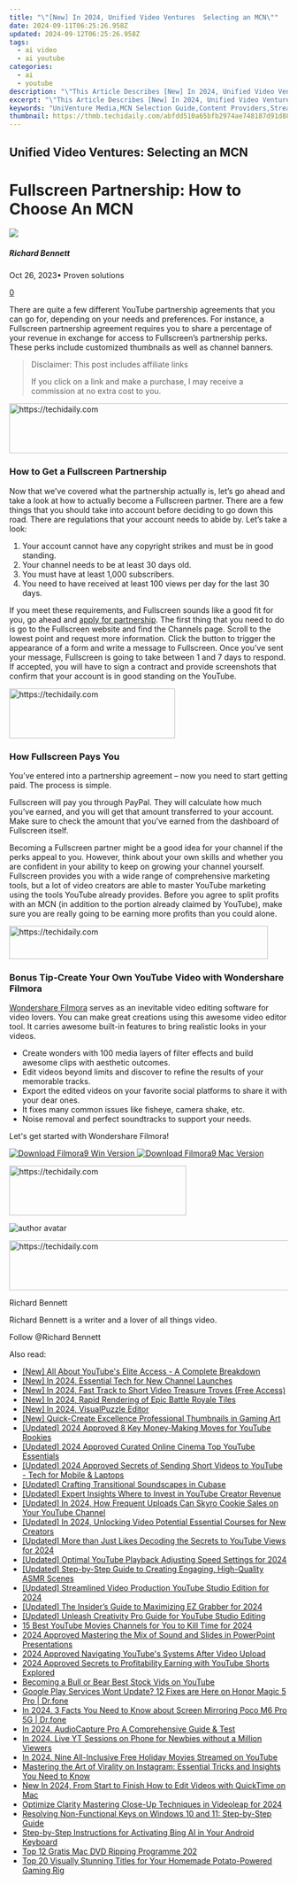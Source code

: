 ```yaml
---
title: "\"[New] In 2024, Unified Video Ventures  Selecting an MCN\""
date: 2024-09-11T06:25:26.958Z
updated: 2024-09-12T06:25:26.958Z
tags:
  - ai video
  - ai youtube
categories:
  - ai
  - youtube
description: "\"This Article Describes [New] In 2024, Unified Video Ventures: Selecting an MCN\""
excerpt: "\"This Article Describes [New] In 2024, Unified Video Ventures: Selecting an MCN\""
keywords: "UniVenture Media,MCN Selection Guide,Content Providers,Streaming Networks,AdSelling Partners,Video Publishers,Mediation Services"
thumbnail: https://thmb.techidaily.com/abfdd510a65bfb2974ae748187d91d88c050827e452b20253ad5c2d81a1eb51a.jpg
---
```


## Unified Video Ventures: Selecting an MCN

# Fullscreen Partnership: How to Choose An MCN

![](https://images.wondershare.com/filmora/article-images/richard-bennett.jpg)

##### Richard Bennett

 Oct 26, 2023• Proven solutions

[0](#commentsBoxSeoTemplate)

There are quite a few different YouTube partnership agreements that you can go for, depending on your needs and preferences. For instance, a Fullscreen partnership agreement requires you to share a percentage of your revenue in exchange for access to Fullscreen’s partnership perks. These perks include customized thumbnails as well as channel banners.


>  Disclaimer: This post includes affiliate links
>
>  If you click on a link and make a purchase, I may receive a commission at no extra cost to you.
>







<!-- affiliate ads begin -->
<a href="https://unicoeye.pxf.io/c/5597632/2134239/18498" target="_top" id="2134239">
  <img src="//a.impactradius-go.com/display-ad/18498-2134239" border="0" alt="https://techidaily.com" width="721" height="90"/>
</a>
<img height="0" width="0" src="https://unicoeye.pxf.io/i/5597632/2134239/18498" style="position:absolute;visibility:hidden;" border="0" />
<!-- affiliate ads end -->




### How to Get a Fullscreen Partnership

Now that we’ve covered what the partnership actually is, let’s go ahead and take a look at how to actually become a Fullscreen partner. There are a few things that you should take into account before deciding to go down this road. There are regulations that your account needs to abide by. Let’s take a look:

1. Your account cannot have any copyright strikes and must be in good standing.
2. Your channel needs to be at least 30 days old.
3. You must have at least 1,000 subscribers.
4. You need to have received at least 100 views per day for the last 30 days.

If you meet these requirements, and Fullscreen sounds like a good fit for you, go ahead and [apply for partnership](http://fullscreenmedia.co/apply/). The first thing that you need to do is go to the Fullscreen website and find the Channels page. Scroll to the lowest point and request more information. Click the button to trigger the appearance of a form and write a message to Fullscreen. Once you’ve sent your message, Fullscreen is going to take between 1 and 7 days to respond. If accepted, you will have to sign a contract and provide screenshots that confirm that your account is in good standing on the YouTube.





<!-- affiliate ads begin -->
<a href="https://aligracehair.sjv.io/c/5597632/2115945/19272" target="_top" id="2115945">
  <img src="//a.impactradius-go.com/display-ad/19272-2115945" border="0" alt="https://techidaily.com" width="300" height="90"/>
</a>
<img height="0" width="0" src="https://aligracehair.sjv.io/i/5597632/2115945/19272" style="position:absolute;visibility:hidden;" border="0" />
<!-- affiliate ads end -->




### How Fullscreen Pays You

You’ve entered into a partnership agreement – now you need to start getting paid. The process is simple.

Fullscreen will pay you through PayPal. They will calculate how much you’ve earned, and you will get that amount transferred to your account. Make sure to check the amount that you’ve earned from the dashboard of Fullscreen itself.

Becoming a Fullscreen partner might be a good idea for your channel if the perks appeal to you. However, think about your own skills and whether you are confident in your ability to keep on growing your channel yourself. Fullscreen provides you with a wide range of comprehensive marketing tools, but a lot of video creators are able to master YouTube marketing using the tools YouTube already provides. Before you agree to split profits with an MCN (in addition to the portion already claimed by YouTube), make sure you are really going to be earning more profits than you could alone.





<!-- affiliate ads begin -->
<a href="https://review-au.sjv.io/c/5597632/2098703/14409" target="_top" id="2098703">
  <img src="//a.impactradius-go.com/display-ad/14409-2098703" border="0" alt="https://techidaily.com" width="468" height="60"/>
</a>
<img height="0" width="0" src="https://review-au.sjv.io/i/5597632/2098703/14409" style="position:absolute;visibility:hidden;" border="0" />
<!-- affiliate ads end -->




### Bonus Tip-Create Your Own YouTube Video with Wondershare Filmora

[Wondershare Filmora](https://tools.techidaily.com/wondershare/filmora/download/) serves as an inevitable video editing software for video lovers. You can make great creations using this awesome video editor tool. It carries awesome built-in features to bring realistic looks in your videos.

* Create wonders with 100 media layers of filter effects and build awesome clips with aesthetic outcomes.
* Edit videos beyond limits and discover to refine the results of your memorable tracks.
* Export the edited videos on your favorite social platforms to share it with your dear ones.
* It fixes many common issues like fisheye, camera shake, etc.
* Noise removal and perfect soundtracks to support your needs.

Let's get started with Wondershare Filmora!

[![Download Filmora9 Win Version](https://images.wondershare.com/filmora/guide/download-btn-win.jpg) ](https://tools.techidaily.com/wondershare/filmora/download/) [![Download Filmora9 Mac Version](https://images.wondershare.com/filmora/guide/download-btn-mac.jpg) ](https://tools.techidaily.com/wondershare/filmora/download/)





<!-- affiliate ads begin -->
<a href="https://wigfever.sjv.io/c/5597632/2014857/22899" target="_top" id="2014857">
  <img src="//a.impactradius-go.com/display-ad/22899-2014857" border="0" alt="https://techidaily.com" width="320" height="90"/>
</a>
<img height="0" width="0" src="https://wigfever.sjv.io/i/5597632/2014857/22899" style="position:absolute;visibility:hidden;" border="0" />
<!-- affiliate ads end -->




![author avatar](https://images.wondershare.com/filmora/article-images/richard-bennett.jpg)





<!-- affiliate ads begin -->
<a href="https://appsumo.8odi.net/c/5597632/2123737/7443" target="_top" id="2123737">
  <img src="//a.impactradius-go.com/display-ad/7443-2123737" border="0" alt="https://techidaily.com" width="728" height="90"/>
</a>
<img height="0" width="0" src="https://appsumo.8odi.net/i/5597632/2123737/7443" style="position:absolute;visibility:hidden;" border="0" />
<!-- affiliate ads end -->




Richard Bennett

Richard Bennett is a writer and a lover of all things video.

Follow @Richard Bennett


<ins class="adsbygoogle"
     style="display:block"
     data-ad-format="autorelaxed"
     data-ad-client="ca-pub-7571918770474297"
     data-ad-slot="1223367746"></ins>



<ins class="adsbygoogle"
     style="display:block"
     data-ad-client="ca-pub-7571918770474297"
     data-ad-slot="8358498916"
     data-ad-format="auto"
     data-full-width-responsive="true"></ins>





<span class="atpl-alsoreadstyle">Also read:</span>
<div><ul>
<li><a href="https://youtube-data.techidaily.com/ll-about-youtubes-elite-access-a-complete-breakdown/"><u>[New] All About YouTube's Elite Access - A Complete Breakdown</u></a></li>
<li><a href="https://youtube-data.techidaily.com/n-2024-essential-tech-for-new-channel-launches/"><u>[New] In 2024, Essential Tech for New Channel Launches</u></a></li>
<li><a href="https://youtube-data.techidaily.com/n-2024-fast-track-to-short-video-treasure-troves-free-access/"><u>[New] In 2024, Fast Track to Short Video Treasure Troves (Free Access)</u></a></li>
<li><a href="https://youtube-data.techidaily.com/n-2024-rapid-rendering-of-epic-battle-royale-tiles/"><u>[New] In 2024, Rapid Rendering of Epic Battle Royale Tiles</u></a></li>
<li><a href="https://youtube-data.techidaily.com/n-2024-visualpuzzle-editor/"><u>[New] In 2024, VisualPuzzle Editor</u></a></li>
<li><a href="https://youtube-data.techidaily.com/uick-create-excellence-professional-thumbnails-in-gaming-art/"><u>[New] Quick-Create Excellence Professional Thumbnails in Gaming Art</u></a></li>
<li><a href="https://youtube-data.techidaily.com/ed-2024-approved-8-key-money-making-moves-for-youtube-rookies/"><u>[Updated] 2024 Approved 8 Key Money-Making Moves for YouTube Rookies</u></a></li>
<li><a href="https://youtube-data.techidaily.com/ed-2024-approved-curated-online-cinema-top-youtube-essentials/"><u>[Updated] 2024 Approved Curated Online Cinema Top YouTube Essentials</u></a></li>
<li><a href="https://youtube-data.techidaily.com/ed-2024-approved-secrets-of-sending-short-videos-to-youtube-tech-for-mobile-and-laptops/"><u>[Updated] 2024 Approved Secrets of Sending Short Videos to YouTube - Tech for Mobile & Laptops</u></a></li>
<li><a href="https://extra-hints.techidaily.com/updated-crafting-transitional-soundscapes-in-cubase/"><u>[Updated] Crafting Transitional Soundscapes in Cubase</u></a></li>
<li><a href="https://youtube-data.techidaily.com/ed-expert-insights-where-to-invest-in-youtube-creator-revenue/"><u>[Updated] Expert Insights Where to Invest in YouTube Creator Revenue</u></a></li>
<li><a href="https://youtube-data.techidaily.com/ed-in-2024-how-frequent-uploads-can-skyro-cookie-sales-on-your-youtube-channel/"><u>[Updated] In 2024, How Frequent Uploads Can Skyro Cookie Sales on Your YouTube Channel</u></a></li>
<li><a href="https://youtube-data.techidaily.com/ed-in-2024-unlocking-video-potential-essential-courses-for-new-creators/"><u>[Updated] In 2024, Unlocking Video Potential Essential Courses for New Creators</u></a></li>
<li><a href="https://youtube-data.techidaily.com/ed-more-than-just-likes-decoding-the-secrets-to-youtube-views-for-2024/"><u>[Updated] More than Just Likes Decoding the Secrets to YouTube Views for 2024</u></a></li>
<li><a href="https://youtube-data.techidaily.com/ed-optimal-youtube-playback-adjusting-speed-settings-for-2024/"><u>[Updated] Optimal YouTube Playback Adjusting Speed Settings for 2024</u></a></li>
<li><a href="https://youtube-data.techidaily.com/ed-step-by-step-guide-to-creating-engaging-high-quality-asmr-scenes/"><u>[Updated] Step-by-Step Guide to Creating Engaging, High-Quality ASMR Scenes</u></a></li>
<li><a href="https://youtube-data.techidaily.com/ed-streamlined-video-production-youtube-studio-edition-for-2024/"><u>[Updated] Streamlined Video Production YouTube Studio Edition for 2024</u></a></li>
<li><a href="https://video-capture.techidaily.com/updated-the-insiders-guide-to-maximizing-ez-grabber-for-2024/"><u>[Updated] The Insider’s Guide to Maximizing EZ Grabber for 2024</u></a></li>
<li><a href="https://youtube-data.techidaily.com/ed-unleash-creativity-pro-guide-for-youtube-studio-editing/"><u>[Updated] Unleash Creativity Pro Guide for YouTube Studio Editing</u></a></li>
<li><a href="https://youtube-data.techidaily.com/st-youtube-movies-channels-for-you-to-kill-time-for-2024/"><u>15 Best YouTube Movies Channels for You to Kill Time for 2024</u></a></li>
<li><a href="https://extra-guidance.techidaily.com/2024-approved-mastering-the-mix-of-sound-and-slides-in-powerpoint-presentations/"><u>2024 Approved Mastering the Mix of Sound and Slides in PowerPoint Presentations</u></a></li>
<li><a href="https://youtube-lab.techidaily.com/approved-navigating-youtubes-systems-after-video-upload/"><u>2024 Approved Navigating YouTube's Systems After Video Upload</u></a></li>
<li><a href="https://youtube-data.techidaily.com/approved-secrets-to-profitability-earning-with-youtube-shorts-explored/"><u>2024 Approved Secrets to Profitability Earning with YouTube Shorts Explored</u></a></li>
<li><a href="https://youtube-data.techidaily.com/ing-a-bull-or-bear-best-stock-vids-on-youtube/"><u>Becoming a Bull or Bear Best Stock Vids on YouTube</u></a></li>
<li><a href="https://howto.techidaily.com/google-play-services-wont-update-12-fixes-are-here-on-honor-magic-5-pro-drfone-by-drfone-fix-android-problems-fix-android-problems/"><u>Google Play Services Wont Update? 12 Fixes are Here on Honor Magic 5 Pro | Dr.fone</u></a></li>
<li><a href="https://screen-mirror.techidaily.com/in-2024-3-facts-you-need-to-know-about-screen-mirroring-poco-m6-pro-5g-drfone-by-drfone-android/"><u>In 2024, 3 Facts You Need to Know about Screen Mirroring Poco M6 Pro 5G | Dr.fone</u></a></li>
<li><a href="https://desktop-recording.techidaily.com/in-2024-audiocapture-pro-a-comprehensive-guide-and-test/"><u>In 2024, AudioCapture Pro A Comprehensive Guide & Test</u></a></li>
<li><a href="https://extra-skills.techidaily.com/in-2024-live-yt-sessions-on-phone-for-newbies-without-a-million-viewers/"><u>In 2024, Live YT Sessions on Phone for Newbies without a Million Viewers</u></a></li>
<li><a href="https://youtube-data.techidaily.com/24-nine-all-inclusive-free-holiday-movies-streamed-on-youtube/"><u>In 2024, Nine All-Inclusive Free Holiday Movies Streamed on YouTube</u></a></li>
<li><a href="https://techtrends.techidaily.com/mastering-the-art-of-virality-on-instagram-essential-tricks-and-insights-you-need-to-know/"><u>Mastering the Art of Virality on Instagram: Essential Tricks and Insights You Need to Know</u></a></li>
<li><a href="https://ai-video-tools.techidaily.com/new-in-2024-from-start-to-finish-how-to-edit-videos-with-quicktime-on-mac/"><u>New In 2024, From Start to Finish How to Edit Videos with QuickTime on Mac</u></a></li>
<li><a href="https://extra-skills.techidaily.com/optimize-clarity-mastering-close-up-techniques-in-videoleap-for-2024/"><u>Optimize Clarity Mastering Close-Up Techniques in Videoleap for 2024</u></a></li>
<li><a href="https://common-error.techidaily.com/resolving-non-functional-keys-on-windows-10-and-11-step-by-step-guide/"><u>Resolving Non-Functional Keys on Windows 10 and 11: Step-by-Step Guide</u></a></li>
<li><a href="https://tech-hub.techidaily.com/step-by-step-instructions-for-activating-bing-ai-in-your-android-keyboard/"><u>Step-by-Step Instructions for Activating Bing AI in Your Android Keyboard</u></a></li>
<li><a href="https://blog-min.techidaily.com/top-12-gratis-mac-dvd-ripping-programme-202/"><u>Top 12 Gratis Mac DVD Ripping Programme 202</u></a></li>
<li><a href="https://buynow-reviews.techidaily.com/top-20-visually-stunning-titles-for-your-homemade-potato-powered-gaming-rig/"><u>Top 20 Visually Stunning Titles for Your Homemade Potato-Powered Gaming Rig</u></a></li>
</ul></div>




